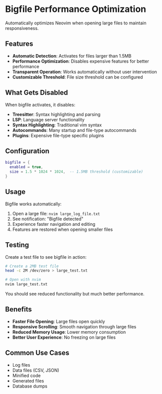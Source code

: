 # Bigfile Performance Optimization

Automatically optimizes Neovim when opening large files to maintain responsiveness.

## Features

- **Automatic Detection**: Activates for files larger than 1.5MB
- **Performance Optimization**: Disables expensive features for better performance
- **Transparent Operation**: Works automatically without user intervention
- **Customizable Threshold**: File size threshold can be configured

## What Gets Disabled

When bigfile activates, it disables:
- **Treesitter**: Syntax highlighting and parsing
- **LSP**: Language server functionality
- **Syntax Highlighting**: Traditional vim syntax
- **Autocommands**: Many startup and file-type autocommands
- **Plugins**: Expensive file-type specific plugins

## Configuration

```lua
bigfile = { 
  enabled = true,
  size = 1.5 * 1024 * 1024,  -- 1.5MB threshold (customizable)
}
```

## Usage

Bigfile works automatically:
1. Open a large file: `nvim large_log_file.txt`
2. See notification: "Bigfile detected" 
3. Experience faster navigation and editing
4. Features are restored when opening smaller files

## Testing

Create a test file to see bigfile in action:
```bash
# Create a 2MB test file
head -c 2M /dev/zero > large_test.txt

# Open with nvim
nvim large_test.txt
```

You should see reduced functionality but much better performance.

## Benefits

- **Faster File Opening**: Large files open quickly
- **Responsive Scrolling**: Smooth navigation through large files
- **Reduced Memory Usage**: Lower memory consumption
- **Better User Experience**: No freezing on large files

## Common Use Cases

- Log files
- Data files (CSV, JSON)
- Minified code
- Generated files
- Database dumps